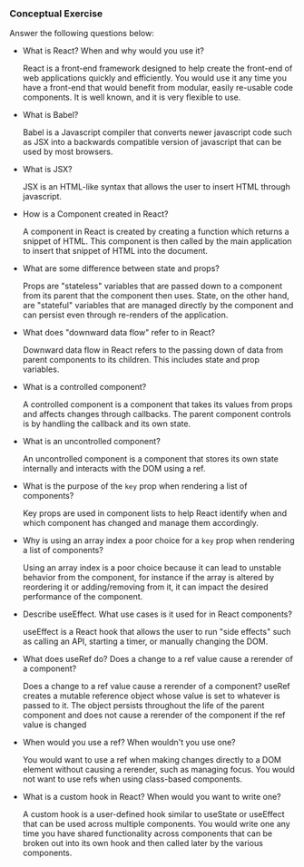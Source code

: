 ### Conceptual Exercise

Answer the following questions below:

- What is React? When and why would you use it?

  React is a front-end framework designed to help create the front-end of web applications quickly and efficiently. You would use it any time you have a front-end that would benefit from modular, easily re-usable code components. It is well known, and it is very flexible to use.

- What is Babel?

  Babel is a Javascript compiler that converts newer javascript code such as JSX into a backwards compatible version of javascript that can be used by most browsers.

- What is JSX?

  JSX is an HTML-like syntax that allows the user to insert HTML through javascript.

- How is a Component created in React?

  A component in React is created by creating a function which returns a snippet of HTML. This component is then called by the main application to insert that snippet of HTML into the document.

- What are some difference between state and props?

  Props are "stateless" variables that are passed down to a component from its parent that the component then uses. State, on the other hand, are "stateful" variables that are managed directly by the component and can persist even through re-renders of the application.

- What does "downward data flow" refer to in React?

  Downward data flow in React refers to the passing down of data from parent components to its children. This includes state and prop variables.

- What is a controlled component?

  A controlled component is a component that takes its values from props and affects changes through callbacks. The parent component controls is by handling the callback and its own state.

- What is an uncontrolled component?

  An uncontrolled component is a component that stores its own state internally and interacts with the DOM using a ref.

- What is the purpose of the `key` prop when rendering a list of components?

  Key props are used in component lists to help React identify when and which component has changed and manage them accordingly.

- Why is using an array index a poor choice for a `key` prop when rendering a list of components?

  Using an array index is a poor choice because it can lead to unstable behavior from the component, for instance if the array is altered by reordering it or adding/removing from it, it can impact the desired performance of the component.

- Describe useEffect. What use cases is it used for in React components?

  useEffect is a React hook that allows the user to run "side effects" such as calling an API, starting a timer, or manually changing the DOM.

- What does useRef do? Does a change to a ref value cause a rerender of a component?

  Does a change to a ref value cause a rerender of a component? useRef creates a mutable reference object whose value is set to whatever is passed to it. The object persists throughout the life of the parent component and does not cause a rerender of the component if the ref value is changed

- When would you use a ref? When wouldn't you use one?

  You would want to use a ref when making changes directly to a DOM element without causing a rerender, such as managing focus. You would not want to use refs when using class-based components.

- What is a custom hook in React? When would you want to write one?

  A custom hook is a user-defined hook similar to useState or useEffect that can be used across multiple components. You would write one any time you have shared functionality across components that can be broken out into its own hook and then called later by the various components.
